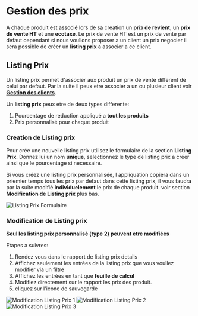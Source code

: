 # Gestion des prix

A chaque produit est associé lors de sa creation un **prix de revient**, un **prix de vente HT** et une **ecotaxe**.
Le prix de vente HT est un prix de vente par defaut cependant si nous voullons proposer a un client un prix negocier il sera possible de créer un **listing prix** a associer a ce client.

## Listing Prix

Un listing prix permet d'associer aux produit un prix de vente different de celui par defaut. Par la suite il peux etre associer a un ou plusieur client voir **[Gestion des clients](orders_and_delivery/clients)**.

Un **listing prix** peux etre de deux types differente:

1. Pourcentage de reduction appliqué a **tout les produits**
2. Prix personnalisé pour chaque produit

### Creation de Listing prix

Pour crée une nouvelle listing prix utilisez le formulaire de la section **Listing Prix**.
Donnez lui un nom **unique**, selectionnez le type de listing prix a créer ainsi que le pourcentage si necessaire.

Si vous créez une listing prix personnalisée, l appliquation copiera dans un priemier temps tous les prix par defaut dans cette listing prix, il vous faudra par la suite modifié **individuelement** le prix de chaque produit. voir section **Modification de Listing prix** plus bas.

![Listing Prix Formulaire](/img/orders_and_delivery/prices/form_pricelist.png)

### Modification de Listing prix

**Seul les listing prix personnalisé (type 2) peuvent etre modifiées**

Etapes a suivres:

1. Rendez vous dans le rapport de listing prix details
2. Affichez seulement les entrées de la listing prix que vous voullez modifier via un filtre
3. Affichez les entrées en tant que **feuille de calcul**
4. Modifiez directement sur le rapport les prix des produit.
5. cliquez sur l'icone de sauvegarde

![Modification Listing Prix 1](/img/orders_and_delivery/prices/edit_pricelist_1.png)
![Modification Listing Prix 2](/img/orders_and_delivery/prices/edit_pricelist_2.png)
![Modification Listing Prix 3](/img/orders_and_delivery/prices/edit_pricelist_3.png)
